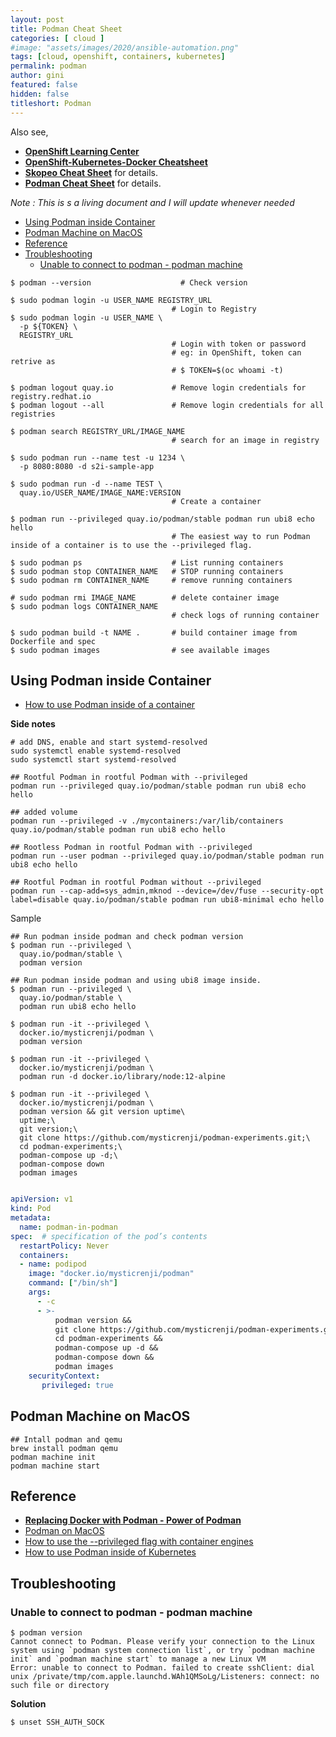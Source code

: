 ```yaml
---
layout: post
title: Podman Cheat Sheet
categories: [ cloud ]
#image: "assets/images/2020/ansible-automation.png"
tags: [cloud, openshift, containers, kubernetes]
permalink: podman
author: gini
featured: false
hidden: false
titleshort: Podman
---
```


Also see,
- **[OpenShift Learning Center](openshift)**
- **[OpenShift-Kubernetes-Docker Cheatsheet](https://okd.iamgini.com)**
- **[Skopeo Cheat Sheet](skopeo)** for details.
- **[Podman Cheat Sheet](s2i)** for details.

*Note : This is s a living document and I will update whenever needed*

- [Using Podman inside Container](#using-podman-inside-container)
- [Podman Machine on MacOS](#podman-machine-on-macos)
- [Reference](#reference)
- [Troubleshooting](#troubleshooting)
  - [Unable to connect to podman - podman machine](#unable-to-connect-to-podman---podman-machine)

```
$ podman --version                    # Check version

$ sudo podman login -u USER_NAME REGISTRY_URL
                                    # Login to Registry
$ sudo podman login -u USER_NAME \
  -p ${TOKEN} \
  REGISTRY_URL  
                                    # Login with token or password
                                    # eg: in OpenShift, token can retrive as
                                    # $ TOKEN=$(oc whoami -t)

$ podman logout quay.io             # Remove login credentials for registry.redhat.io
$ podman logout --all               # Remove login credentials for all registries

$ podman search REGISTRY_URL/IMAGE_NAME
                                    # search for an image in registry

$ sudo podman run --name test -u 1234 \
  -p 8080:8080 -d s2i-sample-app

$ sudo podman run -d --name TEST \
  quay.io/USER_NAME/IMAGE_NAME:VERSION
                                    # Create a container 

$ podman run --privileged quay.io/podman/stable podman run ubi8 echo hello
                                    # The easiest way to run Podman inside of a container is to use the --privileged flag.

$ sudo podman ps                    # List running containers
$ sudo podman stop CONTAINER_NAME   # STOP running containers
$ sudo podman rm CONTAINER_NAME     # remove running containers

# sudo podman rmi IMAGE_NAME        # delete container image
$ sudo podman logs CONTAINER_NAME                    
                                    # check logs of running container

$ sudo podman build -t NAME .       # build container image from Dockerfile and spec
$ sudo podman images                # see available images

```

## Using Podman inside Container


- [How to use Podman inside of a container](https://www.redhat.com/sysadmin/podman-inside-container)

**Side notes**

```shell
# add DNS, enable and start systemd-resolved
sudo systemctl enable systemd-resolved
sudo systemctl start systemd-resolved
```

```shell
## Rootful Podman in rootful Podman with --privileged
podman run --privileged quay.io/podman/stable podman run ubi8 echo hello

## added volume
podman run --privileged -v ./mycontainers:/var/lib/containers quay.io/podman/stable podman run ubi8 echo hello

## Rootless Podman in rootful Podman with --privileged
podman run --user podman --privileged quay.io/podman/stable podman run ubi8 echo hello

## Rootful Podman in rootful Podman without --privileged
podman run --cap-add=sys_admin,mknod --device=/dev/fuse --security-opt label=disable quay.io/podman/stable podman run ubi8-minimal echo hello
```

Sample

```shell
## Run podman inside podman and check podman version
$ podman run --privileged \
  quay.io/podman/stable \
  podman version

## Run podman inside podman and using ubi8 image inside.
$ podman run --privileged \
  quay.io/podman/stable \
  podman run ubi8 echo hello

$ podman run -it --privileged \
  docker.io/mysticrenji/podman \
  podman version

$ podman run -it --privileged \
  docker.io/mysticrenji/podman \
  podman run -d docker.io/library/node:12-alpine

$ podman run -it --privileged \
  docker.io/mysticrenji/podman \
  podman version && git version uptime\
  uptime;\
  git version;\
  git clone https://github.com/mysticrenji/podman-experiments.git;\
  cd podman-experiments;\
  podman-compose up -d;\
  podman-compose down
  podman images
  
```

```yaml
apiVersion: v1
kind: Pod
metadata:
  name: podman-in-podman
spec:  # specification of the pod’s contents
  restartPolicy: Never
  containers:
  - name: podipod
    image: "docker.io/mysticrenji/podman"
    command: ["/bin/sh"]
    args:
      - -c
      - >-
          podman version &&
          git clone https://github.com/mysticrenji/podman-experiments.git &&
          cd podman-experiments &&
          podman-compose up -d &&
          podman-compose down &&
          podman images
    securityContext:
       privileged: true
```          

## Podman Machine on MacOS

```shell
## Intall podman and qemu
brew install podman qemu
podman machine init
podman machine start
```

## Reference

- **[Replacing Docker with Podman - Power of Podman](https://cloudnweb.dev/2019/06/replacing-docker-with-podman-power-of-podman/)**
- [Podman on MacOS](https://podman.io/blogs/2021/09/06/podman-on-macs.html)
- [How to use the --privileged flag with container engines](https://www.redhat.com/sysadmin/privileged-flag-container-engines)
- [How to use Podman inside of Kubernetes](https://www.redhat.com/sysadmin/podman-inside-kubernetes)

## Troubleshooting

### Unable to connect to podman - podman machine

```
$ podman version
Cannot connect to Podman. Please verify your connection to the Linux system using `podman system connection list`, or try `podman machine init` and `podman machine start` to manage a new Linux VM
Error: unable to connect to Podman. failed to create sshClient: dial unix /private/tmp/com.apple.launchd.WAh1QMSoLg/Listeners: connect: no such file or directory
```

**Solution**

```shell
$ unset SSH_AUTH_SOCK
```